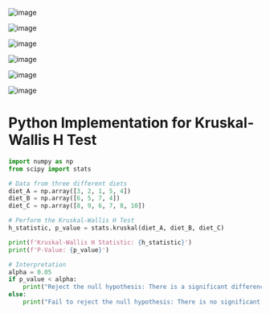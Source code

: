 ![image](https://github.com/user-attachments/assets/221a866e-f5cc-4a94-be3d-1d2a6277a4a0)

![image](https://github.com/user-attachments/assets/48b3dafc-400f-4f1e-b74e-d5f4bf1b9c2e)

![image](https://github.com/user-attachments/assets/ecec1478-249b-487a-a7d8-b929d6c95ef9)

![image](https://github.com/user-attachments/assets/0640172f-8036-4323-a7fb-d380eb67a6f1)

![image](https://github.com/user-attachments/assets/8dc10309-d4ab-48b3-b088-5801aed8c5a8)

![image](https://github.com/user-attachments/assets/7c61fb6c-cbf4-4689-9533-6524f05d55aa)

# Python Implementation for Kruskal-Wallis H Test

```python
import numpy as np
from scipy import stats

# Data from three different diets
diet_A = np.array([3, 2, 1, 5, 4])
diet_B = np.array([6, 5, 7, 4])
diet_C = np.array([8, 9, 6, 7, 8, 10])

# Perform the Kruskal-Wallis H Test
h_statistic, p_value = stats.kruskal(diet_A, diet_B, diet_C)

print(f'Kruskal-Wallis H Statistic: {h_statistic}')
print(f'P-Value: {p_value}')

# Interpretation
alpha = 0.05
if p_value < alpha:
    print("Reject the null hypothesis: There is a significant difference between the diets.")
else:
    print("Fail to reject the null hypothesis: There is no significant difference between the diets.")
```
